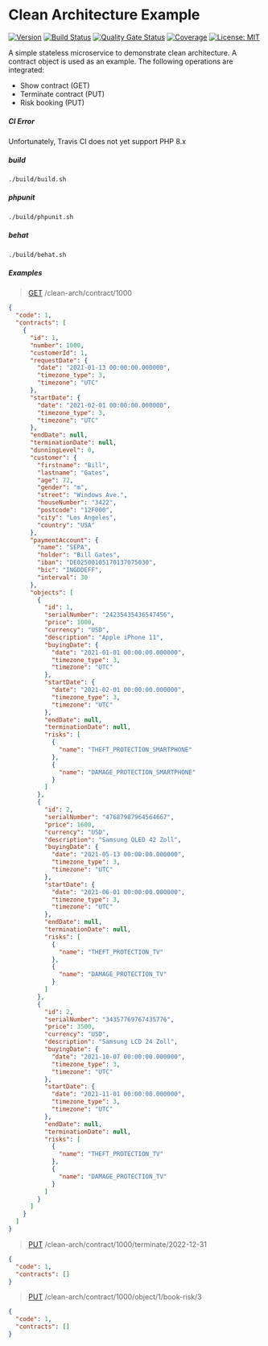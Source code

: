 # Clean Architecture Example

[![Version](https://img.shields.io/badge/Version-1.0.0-blue)](https://github.com/hulkthedev/symfony-clean-architecture-example)
[![Build Status](https://app.travis-ci.com/hulkthedev/symfony-clean-architecture-example.svg?branch=develop)](https://app.travis-ci.com/github/hulkthedev/symfony-clean-architecture-example)
[![Quality Gate Status](https://sonarcloud.io/api/project_badges/measure?project=hulkthedev_symfony-clean-architecture-example&metric=alert_status)](https://sonarcloud.io/dashboard?id=hulkthedev_symfony-clean-architecture-example)
[![Coverage](https://sonarcloud.io/api/project_badges/measure?project=hulkthedev_symfony-clean-architecture-example&metric=coverage)](https://sonarcloud.io/dashboard?id=hulkthedev_symfony-clean-architecture-example)
[![License: MIT](https://img.shields.io/badge/License-MIT-green.svg)](https://opensource.org/licenses/MIT)

A simple stateless microservice to demonstrate clean architecture. A contract object is used as an example.
The following operations are integrated:
- Show contract (GET)
- Terminate contract (PUT)
- Risk booking (PUT)

##### CI Error

Unfortunately, Travis CI does not yet support PHP 8.x

##### build

```bash
./build/build.sh
```

##### phpunit

```bash
./build/phpunit.sh
```

##### behat

```bash
./build/behat.sh
```

##### Examples

> [GET](http://localhost:3699/clean-arch/contract/1000) /clean-arch/contract/1000
```json
{
  "code": 1,
  "contracts": [
    {
      "id": 1,
      "number": 1000,
      "customerId": 1,
      "requestDate": {
        "date": "2021-01-13 00:00:00.000000",
        "timezone_type": 3,
        "timezone": "UTC"
      },
      "startDate": {
        "date": "2021-02-01 00:00:00.000000",
        "timezone_type": 3,
        "timezone": "UTC"
      },
      "endDate": null,
      "terminationDate": null,
      "dunningLevel": 0,
      "customer": {
        "firstname": "Bill",
        "lastname": "Gates",
        "age": 72,
        "gender": "m",
        "street": "Windows Ave.",
        "houseNumber": "3422",
        "postcode": "12F000",
        "city": "Los Angeles",
        "country": "USA"
      },
      "paymentAccount": {
        "name": "SEPA",
        "holder": "Bill Gates",
        "iban": "DE02500105170137075030",
        "bic": "INGDDEFF",
        "interval": 30
      },
      "objects": [
        {
          "id": 1,
          "serialNumber": "24235435436547456",
          "price": 1000,
          "currency": "USD",
          "description": "Apple iPhone 11",
          "buyingDate": {
            "date": "2021-01-01 00:00:00.000000",
            "timezone_type": 3,
            "timezone": "UTC"
          },
          "startDate": {
            "date": "2021-02-01 00:00:00.000000",
            "timezone_type": 3,
            "timezone": "UTC"
          },
          "endDate": null,
          "terminationDate": null,
          "risks": [
            {
              "name": "THEFT_PROTECTION_SMARTPHONE"
            },
            {
              "name": "DAMAGE_PROTECTION_SMARTPHONE"
            }
          ]
        },
        {
          "id": 2,
          "serialNumber": "47687987964564667",
          "price": 1600,
          "currency": "USD",
          "description": "Samsung QLED 42 Zoll",
          "buyingDate": {
            "date": "2021-05-13 00:00:00.000000",
            "timezone_type": 3,
            "timezone": "UTC"
          },
          "startDate": {
            "date": "2021-06-01 00:00:00.000000",
            "timezone_type": 3,
            "timezone": "UTC"
          },
          "endDate": null,
          "terminationDate": null,
          "risks": [
            {
              "name": "THEFT_PROTECTION_TV"
            },
            {
              "name": "DAMAGE_PROTECTION_TV"
            }
          ]
        },
        {
          "id": 2,
          "serialNumber": "34357769767435776",
          "price": 3500,
          "currency": "USD",
          "description": "Samsung LCD 24 Zoll",
          "buyingDate": {
            "date": "2021-10-07 00:00:00.000000",
            "timezone_type": 3,
            "timezone": "UTC"
          },
          "startDate": {
            "date": "2021-11-01 00:00:00.000000",
            "timezone_type": 3,
            "timezone": "UTC"
          },
          "endDate": null,
          "terminationDate": null,
          "risks": [
            {
              "name": "THEFT_PROTECTION_TV"
            },
            {
              "name": "DAMAGE_PROTECTION_TV"
            }
          ]
        }
      ]
    }
  ]
}
```

> [PUT](http://localhost:3699/clean-arch/contract/1000/terminate/2022-12-31) /clean-arch/contract/1000/terminate/2022-12-31
```json
{
  "code": 1,
  "contracts": []
}
```

> [PUT](http://localhost:3699/clean-arch/contract/1000/object/1/book-risk/4) /clean-arch/contract/1000/object/1/book-risk/3
```json
{
  "code": 1,
  "contracts": []
}
```